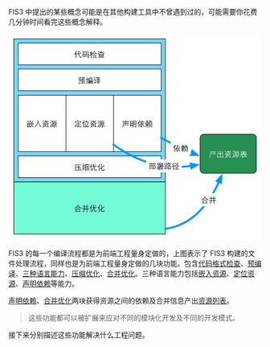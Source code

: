 
FIS3 中提出的某些概念可能是在其他构建工具中不曾遇到过的，可能需要你花费几分钟时间看完这些概念解释。

![](./img/outline-by-fis3.png)

FIS3 的每一个编译流程都是为前端工程量身定做的，上图表示了 FIS3 构建的文件处理流程，同样也是为前端工程量身定做的几块功能。包含[代码格式检查][]、[预编译][]、[三种语言能力][]、[压缩优化][]、[合并优化][]。三种语言能力包括[嵌入资源][]、[定位资源][]、[声明依赖][]等能力。

[声明依赖][]、[合并优化][]两块获得资源之间的依赖及合并信息产出[资源列表][]。

> 这些功能都可以被扩展来应对不同的模块化开发及不同的开发模式。

接下来分别描述这些功能解决什么工程问题。

[代码格式检查]: ./lint.md
[预编译]: ./parser.md
[三种语言能力]: ./ext-lang.md
[嵌入资源]: ./inline.md
[定位资源]: ./uri.md
[声明依赖]: ./require.md
[压缩优化]: ./optimizer.md
[合并优化]: ./packager.md
[资源列表]: ./map.md
